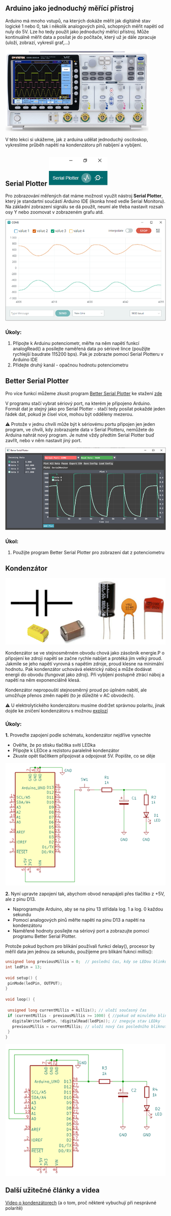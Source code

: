 ## Arduino jako jednoduchý měřící přístroj
Arduino má mnoho vstupů, na kterých dokáže měřit jak digitálně stav logické 1 nebo 0, tak i několik analogových pinů, schopných měřit napětí od nuly do 5V. Lze ho tedy použít jako jednoduchý měřící přístroj. Může kontinuálně měřit data a posílat je do počítače, který už je dále zpracuje (uloží, zobrazí, vykreslí graf,...)

<img src="img/09_Serial_plotter_1.png" width="450"/>

V této lekci si ukážeme, jak z arduina udělat jednoduchý osciloskop, vykreslíme průběh napětí na kondenzátoru při nabíjení a vybíjení.


## Serial Plotter     ![image](img/09_Serial_plotter_2.png)

Pro zobrazování měřených dat máme možnost využít nástroj **Serial Plotter**, který je standartní součástí Arduino IDE (ikonka hned vedle Serial Monitoru). Na základní zobrazení signálu se dá použít, neumí ale třeba nastavit rozsah osy Y nebo zoomovat v zobrazeném grafu atd.

![image](img/09_Serial_plotter_3.png)

### Úkoly:
1. Připojte k Arduinu potenciometr, měřte na něm napětí funkcí analogRead() a posílejte naměřená data po sériové lince (použijte rychlejší baudrate 115200 bps). Pak je zobrazte pomocí Serial Plotteru v Arduino IDE
2. Přidejte druhý kanál - opačnou hodnotu potenciometru

## Better Serial Plotter
Pro více funkcí můžeme zkusit program [Better Serial Plotter](https://github.com/nathandunk/BetterSerialPlotter) ke stažení [zde](https://github.com/nathandunk/BetterSerialPlotter/releases/download/v0.1.2/BetterSerialPlotter-v0.1.2-Windows.zip)

V programu stačí vybrat sériový port, na kterém je připojeno Arduino. Formát dat je stejný jako pro Serial Plotter - stačí tedy posílat pokaždé jeden řádek dat, pokud je čísel více, mohou být odděleny mezerou.

:warning: Protože v jednu chvíli může být k sériovému portu připojen jen jeden program, ve chvíli, kdy zobrazujete data v Serial Plotteru, nemůžete do Arduina nahrát nový program. Je nutné vždy předtím Serial Plotter buď zavřít, nebo v něm nastavit jiný port.

![image](img/09_Serial_plotter_4.png)


### Úkol:
1. Použijte program Better Serial Plotter pro zobrazení dat z potenciometru


## Kondenzátor
![image](img/09_Serial_plotter_5.png)

Kondenzátor se ve stejnosměrném obvodu chová jako zásobník energie.P o připojení ke zdroji napětí se začne rychle nabíjet a protéká jím velký proud. Jakmile se jeho napětí vyrovná s napětím zdroje, proud klesne na minimální hodnotu. Pak kondenzátor uchovává elektrický náboj a může dodávat energii do obvodu (fungovat jako zdroj). Při vybíjení postupně ztrácí náboj a napětí na něm exponenciálně klesá.

Kondenzátor nepropouští stejnosměrný proud po úplném nabití, ale umožňuje přenos změn napětí (to je důležité v AC obvodech).

:warning: U elektrolytického kondenzátoru musíme dodržet správnou polaritu, jinak dojde ke zničení kondenzátoru s možnou [explozí](https://www.youtube.com/watch?v=rr7bPmGTQUk&ab_channel=ElectroBOOM)


### Úkoly:
**1.** Proveďte zapojení podle schématu, kondenzátor nejdříve vynechte
- Ověřte, že po stisku tlačítka svítí LEDka
- Připojte k LEDce a rezistoru paralelně kondenzátor
- Zkuste opět tlačítkem připojovat a odpojovat 5V. Popište, co se děje

![image](img/09_Serial_plotter_6.png)

**2.** Nyní upravte zapojení tak, abychom obvod nenapájeli přes tlačítko z +5V, ale z pinu D13.
- Naprogramujte Arduino, aby se na pinu 13 střídala log. 1 a log. 0 každou sekundu
- Pomocí analogových pinů měřte napětí na pinu D13 a napětí na kondenzátoru
- Naměřené hodnoty posílejte na sériový port a zobrazujte pomocí programu Better Serial Plotter.

Protože pokud bychom pro blikání používali funkci delay(), procesor by měřil data jen jednou za sekundu, použijeme pro blikání fuknci millis():
 ```c
unsigned long previousMillis = 0;  // poslední čas, kdy se LEDou blinkulo
int ledPin = 13;
 
void setup() {
  pinMode(ledPin, OUTPUT);
}

void loop() {
 
  unsigned long currentMillis = millis(); // uloží současný čas
  if (currentMillis - previousMillis >= 1000) { //pokud od minulého blinkutí uplynulo více než 1s
    digitalWrite(ledPin, !digitalRead(ledPin)); // zneguje stav LEDky
    previousMillis = currentMillis; // uloží nový čas posledního bliknutí
  }
}
```

![image](img/09_Serial_plotter_7.png)

## Další užitečné články a videa

[Video o kondenzátorech](https://www.youtube.com/watch?v=K_MFUkW1-Qo&ab_channel=N%C3%A1zorn%C3%A1elektrotechnika) (a o tom, proč některé vybuchují při nesprávné polaritě)
